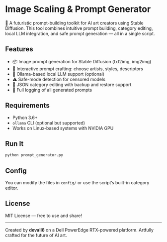 # Image Scaling & Prompt Generator

🚀 A futuristic prompt-building toolkit for AI art creators using Stable Diffusion. This tool combines intuitive prompt building, category editing, local LLM integration, and safe prompt generation — all in a single script.

## Features
- 📦 Image prompt generation for Stable Diffusion (txt2img, img2img)
- 🎨 Interactive prompt crafting: choose artists, styles, descriptors
- 🧠 Ollama-based local LLM support (optional)
- ⚠️ Safe-mode detection for censored models
- 🔁 JSON category editing with backup and restore support
- 📂 Full logging of all generated prompts

## Requirements
- Python 3.6+
- `ollama` CLI (optional but supported)
- Works on Linux-based systems with NVIDIA GPU

## Run It
```bash
python prompt_generator.py
```

## Config
You can modify the files in `config/` or use the script’s built-in category editor.

## License
MIT License — free to use and share!

---

Created by **devall6** on a Dell PowerEdge RTX-powered platform. Artfully crafted for the future of AI art.
